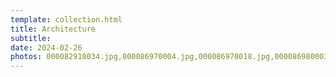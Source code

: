 ```yaml
---
template: collection.html
title: Architecture
subtitle: 
date: 2024-02-26
photos: 000082910034.jpg,000086970004.jpg,000086970018.jpg,000086980003.jpg,000086990023.jpg
---
```

